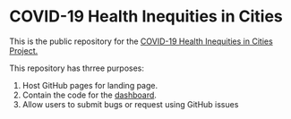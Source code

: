 # COVID-19 Health Inequities in Cities 

This is the public repository for the <a href="https://bchc-covid19-test.netlify.app/">COVID-19 Health Inequities in Cities Project.</a> 


This repository has thrree purposes:

1. Host GitHub pages for landing page.
2. Contain the code for the <a href="https://drexel-uhc.shinyapps.io/bchc_covid19_mockup/">dashboard</a>.
3. Allow users to submit bugs or request using GitHub issues

